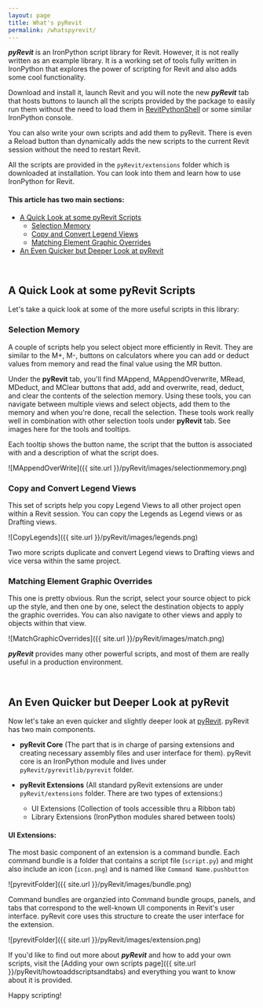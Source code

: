 ```yaml
---
layout: page
title: What's pyRevit
permalink: /whatspyrevit/
---
```


***pyRevit*** is an IronPython script library for Revit.
However, it is not really written as an example library.
It is a working set of tools fully written in IronPython that explores the power of scripting for Revit and also adds some cool functionality.

Download and install it, launch Revit and you will note the new ***pyRevit*** tab that hosts buttons to launch all the scripts provided by the package to easily run them without the need to load them in [RevitPythonShell](https://github.com/architecture-building-systems/revitpythonshell) or some similar IronPython console.

You can also write your own scripts and add them to pyRevit. There is even a Reload button than dynamically adds the new scripts to the current Revit session without the need to restart Revit.

All the scripts are provided in the `pyRevit/extensions` folder which is downloaded at installation. You can look into them and learn how to use IronPython for Revit.


#### This article has two main sections:

- [A Quick Look at some pyRevit Scripts](#a-quick-look-at-some-pyrevit-scripts)
	- [Selection Memory](#selection-memory)
	- [Copy and Convert Legend Views](#copy-and-convert-legend-views)
	- [Matching Element Graphic Overrides](#matching-element-graphic-overrides)
- [An Even Quicker but Deeper Look at pyRevit](#an-even-quicker-but-deeper-look-at-pyrevit)

&nbsp;
&nbsp;
&nbsp;

## A Quick Look at some pyRevit Scripts

Let's take a quick look at some of the more useful scripts in this library:

### Selection Memory

A couple of scripts help you select object more efficiently in Revit. They are similar to the M+, M-, buttons on calculators where you can add or deduct values from memory and read the final value using the MR button.

Under the **pyRevit** tab, you'll find MAppend, MAppendOverwrite, MRead, MDeduct, and MClear buttons that add, add and overwrite, read, deduct, and clear the contents of the selection memory. Using these tools, you can navigate between multiple views and select objects, add them to the memory and when you're done, recall the selection. These tools work really well in combination with other selection tools under **pyRevit** tab. See images here for the tools and tooltips.

Each tooltip shows the button name, the script that the button is associated with and a description of what the script does.

![MAppendOverWrite]({{ site.url }}/pyRevit/images/selectionmemory.png)

### Copy and Convert Legend Views

This set of scripts help you copy Legend Views to all other project open within a Revit session.
You can copy the Legends as Legend views or as Drafting views.

![CopyLegends]({{ site.url }}/pyRevit/images/legends.png)

Two more scripts duplicate and convert Legend views to Drafting views and vice versa within the same project.

### Matching Element Graphic Overrides

This one is pretty obvious. Run the script, select your source object to pick up the style, and then one by one, select the destination objects to apply the graphic overrides. You can also navigate to other views and apply to objects within that view.

![MatchGraphicOverrides]({{ site.url }}/pyRevit/images/match.png)

***pyRevit*** provides many other powerful scripts, and most of them are really useful in a production environment.


&nbsp;
&nbsp;
&nbsp;

## An Even Quicker but Deeper Look at pyRevit

Now let's take an even quicker and slightly deeper look at [pyRevit](https://github.com/eirannejad/pyRevit). pyRevit has two main components.

- **pyRevit Core** (The part that is in charge of parsing extensions and creating necessary assembly files and user interface for them). pyRevit core is an IronPython module and lives under `pyRevit/pyrevitlib/pyrevit` folder.

- **pyRevit Extensions** (All standard pyRevit extensions are under `pyRevit/extensions` folder. There are two types of extensions:)
	- UI Extensions (Collection of tools accessible thru a Ribbon tab)
	- Library Extensions (IronPython modules shared between tools)


#### UI Extensions:

The most basic component of an extension is a command bundle. Each command bundle is a folder that contains a script file (`script.py`) and might also include an icon (`icon.png`) and is named like `Command Name.pushbutton`

![pyrevitFolder]({{ site.url }}/pyRevit/images/bundle.png)

Command bundles are organzied into Command bundle groups, panels, and tabs that correspond to the well-known UI components in Revit's user interface. pyRevit core uses this structure to create the user interface for the extension.

![pyrevitFolder]({{ site.url }}/pyRevit/images/extension.png)

If you'd like to find out more about ***pyRevit*** and how to add your own scripts, visit the [Adding your own scripts page]({{ site.url }}/pyRevit/howtoaddscriptsandtabs) and everything you want to know about it is provided.

Happy scripting!
		